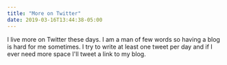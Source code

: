 ```yaml
---
title: "More on Twitter"
date: 2019-03-16T13:44:38-05:00
---
```


I live more on Twitter these days. I am a man of few words so having a blog is hard for me sometimes.
I try to write at least one tweet per day and if I ever need more space I'll tweet a link to my blog.
